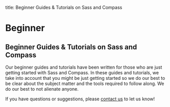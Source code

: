 title: Beginner Guides &amp; Tutorials on Sass and Compass

# Beginner

## Beginner Guides &amp; Tutorials on Sass and Compass

Our beginner guides and tutorials have been written for those who are just getting started with Sass and Compass. In these guides and tutorials, we take into account that you might be just getting started so we do our best to be clear about the subject matter and the tools required to follow along. We do our best to not alienate anyone.

If you have questions or suggestions, please [contact us](/contact) to let us know!
